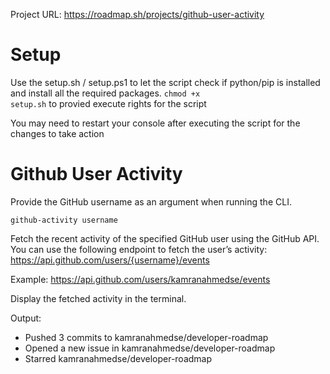 Project URL: https://roadmap.sh/projects/github-user-activity

# Setup

Use the setup.sh / setup.ps1 to let the script check if python/pip is installed and install all the required packages.
<code>chmod +x setup.sh</code> to provied execute rights for the script

You may need to restart your console after executing the script for the changes to take action
# Github User Activity

Provide the GitHub username as an argument when running the CLI.

<code>github-activity username</code>

Fetch the recent activity of the specified GitHub user using the GitHub API. You can use the following endpoint to fetch the user’s activity:
https://api.github.com/users/{username}/events

Example: https://api.github.com/users/kamranahmedse/events

Display the fetched activity in the terminal.

Output:
- Pushed 3 commits to kamranahmedse/developer-roadmap
- Opened a new issue in kamranahmedse/developer-roadmap
- Starred kamranahmedse/developer-roadmap